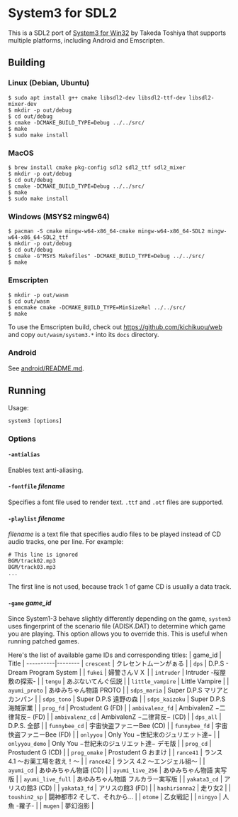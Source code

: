 # System3 for SDL2

This is a SDL2 port of [System3 for Win32](http://takeda-toshiya.my.coocan.jp/alice/) by Takeda Toshiya that supports multiple platforms, including Android and Emscripten.

## Building

### Linux (Debian, Ubuntu)

    $ sudo apt install g++ cmake libsdl2-dev libsdl2-ttf-dev libsdl2-mixer-dev
    $ mkdir -p out/debug
    $ cd out/debug
    $ cmake -DCMAKE_BUILD_TYPE=Debug ../../src/
    $ make
    $ sudo make install

### MacOS

    $ brew install cmake pkg-config sdl2 sdl2_ttf sdl2_mixer
    $ mkdir -p out/debug
    $ cd out/debug
    $ cmake -DCMAKE_BUILD_TYPE=Debug ../../src/
    $ make
    $ sudo make install

### Windows (MSYS2 mingw64)

    $ pacman -S cmake mingw-w64-x86_64-cmake mingw-w64-x86_64-SDL2 mingw-w64-x86_64-SDL2_ttf
    $ mkdir -p out/debug
    $ cd out/debug
    $ cmake -G"MSYS Makefiles" -DCMAKE_BUILD_TYPE=Debug ../../src/
    $ make

### Emscripten

    $ mkdir -p out/wasm
    $ cd out/wasm
    $ emcmake cmake -DCMAKE_BUILD_TYPE=MinSizeRel ../../src/
    $ make

To use the Emscripten build, check out https://github.com/kichikuou/web and copy `out/wasm/system3.*` into its `docs` directory.

### Android

See [android/README.md](android/).

## Running
Usage:
```
system3 [options]
```

### Options

#### `-antialias`
Enables text anti-aliasing.

#### `-fontfile` _filename_
Specifies a font file used to render text. `.ttf` and `.otf` files are supported.

#### `-playlist` _filename_
_filename_ is a text file that specifies audio files to be played instead of CD audio tracks, one per line. For example:

```
# This line is ignored
BGM/track02.mp3
BGM/track03.mp3
...
```
The first line is not used, because track 1 of game CD is usually a data track.

#### `-game` _game_id_
Since System1-3 behave slightly differently depending on the game, `system3` uses fingerprint of the scenario file (ADISK.DAT) to determine which game you are playing. This option allows you to override this. This is useful when running patched games.

Here's the list of available game IDs and corresponding titles:
| game_id | Title |
----------|--------
| `crescent` | クレセントムーンがぁる |
| `dps` | D.P.S - Dream Program System |
| `fukei` | 婦警さんＶＸ |
| `intruder` | Intruder -桜屋敷の探索- |
| `tengu` | あぶないてんぐ伝説 |
| `little_vampire` | Little Vampire |
| `ayumi_proto` | あゆみちゃん物語 PROTO |
| `sdps_maria` | Super D.P.S マリアとカンパン |
| `sdps_tono` | Super D.P.S 遠野の森 |
| `sdps_kaizoku` | Super D.P.S 海賊家業 |
| `prog_fd` | Prostudent G (FD) |
| `ambivalenz_fd` | AmbivalenZ −二律背反− (FD) |
| `ambivalenz_cd` | AmbivalenZ −二律背反− (CD) |
| `dps_all` | D.P.S. 全部 |
| `funnybee_cd` | 宇宙快盗ファニーBee (CD) |
| `funnybee_fd` | 宇宙快盗ファニーBee (FD) |
| `onlyyou` | Only You −世紀末のジュリエット達− |
| `onlyyou_demo` | Only You −世紀末のジュリエット達− デモ版 |
| `prog_cd` | Prostudent G (CD) |
| `prog_omake` | Prostudent G おまけ |
| `rance41` | ランス 4.1 〜お薬工場を救え！〜 |
| `rance42` | ランス 4.2 〜エンジェル組〜 |
| `ayumi_cd` | あゆみちゃん物語 (CD) |
| `ayumi_live_256` | あゆみちゃん物語 実写版 |
| `ayumi_live_full` | あゆみちゃん物語 フルカラー実写版 |
| `yakata3_cd` | アリスの館3 (CD) |
| `yakata3_fd` | アリスの館3 (FD) |
| `hashirionna2` | 走り女2 |
| `toushin2_sp` | 闘神都市2 そして、それから… |
| `otome` | 乙女戦記 |
| `ningyo` | 人魚 -蘿子- |
| `mugen` | 夢幻泡影 |
